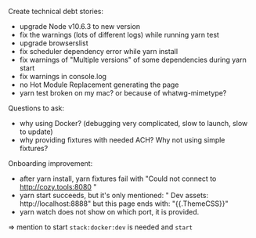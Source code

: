 Create technical debt stories:
- upgrade Node v10.6.3 to new version
- fix the warnings (lots of different logs) while running yarn test
- upgrade browserslist
- fix scheduler dependency error while yarn install
- fix warnings of "Multiple versions" of some dependencies during yarn start
- fix warnings in console.log
- no Hot Module Replacement generating the page
- yarn test broken on my mac? or because of whatwg-mimetype?

Questions to ask:
- why using Docker? (debugging very complicated, slow to launch, slow to update)
- why providing fixtures with needed ACH? Why not using simple fixtures?

Onboarding improvement:
- after yarn install, yarn fixtures fail with "Could not connect to http://cozy.tools:8080 "
- yarn start succeeds, but it's only mentioned: "  Dev assets:        http://localhost:8888" but this page ends with: "{{.ThemeCSS}}"
- yarn watch does not show on which port, it is provided.

=> mention to start `stack:docker:dev` is needed and `start`

